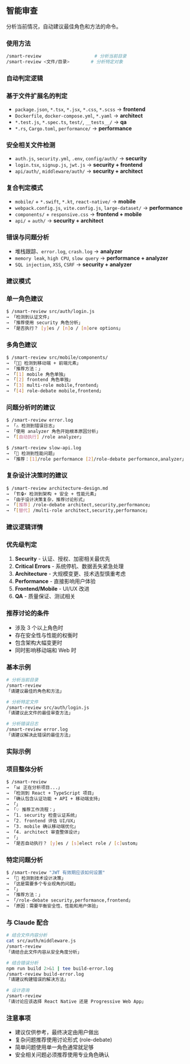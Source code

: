 ## 智能审查

分析当前情况，自动建议最佳角色和方法的命令。

### 使用方法

```bash
/smart-review                    # 分析当前目录
/smart-review <文件/目录>        # 分析特定对象
```

### 自动判定逻辑

### 基于文件扩展名的判定

- `package.json`, `*.tsx`, `*.jsx`, `*.css`, `*.scss` → **frontend**
- `Dockerfile`, `docker-compose.yml`, `*.yaml` → **architect**
- `*.test.js`, `*.spec.ts`, `test/`, `__tests__/` → **qa**
- `*.rs`, `Cargo.toml`, `performance/` → **performance**

### 安全相关文件检测

- `auth.js`, `security.yml`, `.env`, `config/auth/` → **security**
- `login.tsx`, `signup.js`, `jwt.js` → **security + frontend**
- `api/auth/`, `middleware/auth/` → **security + architect**

### 复合判定模式

- `mobile/` + `*.swift`, `*.kt`, `react-native/` → **mobile**
- `webpack.config.js`, `vite.config.js`, `large-dataset/` → **performance**
- `components/` + `responsive.css` → **frontend + mobile**
- `api/` + `auth/` → **security + architect**

### 错误与问题分析

- 堆栈跟踪、`error.log`, `crash.log` → **analyzer**
- `memory leak`, `high CPU`, `slow query` → **performance + analyzer**
- `SQL injection`, `XSS`, `CSRF` → **security + analyzer**

### 建议模式

### 单一角色建议

```bash
$ /smart-review src/auth/login.js
→ 「检测到认证文件」
→ 「推荐使用 security 角色分析」
→ 「是否执行？ [y]es / [n]o / [m]ore options」
```

### 多角色建议

```bash
$ /smart-review src/mobile/components/
→ 「📱🎨 检测到移动端 + 前端元素」
→ 「推荐方法：」
→ 「[1] mobile 角色单独」
→ 「[2] frontend 角色单独」
→ 「[3] multi-role mobile,frontend」
→ 「[4] role-debate mobile,frontend」
```

### 问题分析时的建议

```bash
$ /smart-review error.log
→ 「⚠️ 检测到错误日志」
→ 「使用 analyzer 角色开始根本原因分析」
→ 「[自动执行] /role analyzer」

$ /smart-review slow-api.log
→ 「🐌 检测到性能问题」
→ 「推荐：[1]/role performance [2]/role-debate performance,analyzer」
```

### 复杂设计决策时的建议

```bash
$ /smart-review architecture-design.md
→ 「🏗️🔒⚡ 检测到架构 + 安全 + 性能元素」
→ 「由于设计决策复杂，推荐讨论形式」
→ 「[推荐] /role-debate architect,security,performance」
→ 「[替代] /multi-role architect,security,performance」
```

### 建议逻辑详情

### 优先级判定

1. **Security** - 认证、授权、加密相关最优先
2. **Critical Errors** - 系统停机、数据丢失紧急处理
3. **Architecture** - 大规模变更、技术选型慎重考虑
4. **Performance** - 直接影响用户体验
5. **Frontend/Mobile** - UI/UX 改进
6. **QA** - 质量保证、测试相关

### 推荐讨论的条件

- 涉及 3 个以上角色时
- 存在安全性与性能的权衡时
- 包含架构大幅变更时
- 同时影响移动端和 Web 时

### 基本示例

```bash
# 分析当前目录
/smart-review
「请建议最佳的角色和方法」

# 分析特定文件
/smart-review src/auth/login.js
「请建议此文件的最佳审查方法」

# 分析错误日志
/smart-review error.log
「请建议解决此错误的最佳方法」
```

### 实际示例

### 项目整体分析

```bash
$ /smart-review
→ 「📊 正在分析项目...」
→ 「检测到 React + TypeScript 项目」
→ 「确认包含认证功能 + API + 移动端支持」
→ 「」
→ 「💡 推荐工作流程：」
→ 「1. security 检查认证系统」
→ 「2. frontend 评估 UI/UX」
→ 「3. mobile 确认移动端优化」
→ 「4. architect 审查整体设计」
→ 「」
→ 「是否自动执行？ [y]es / [s]elect role / [c]ustom」
```

### 特定问题分析

```bash
$ /smart-review "JWT 有效期应该如何设置"
→ 「🤔 检测到技术设计决策」
→ 「这是需要多个专业视角的问题」
→ 「」
→ 「推荐方法：」
→ 「/role-debate security,performance,frontend」
→ 「原因：需要平衡安全性、性能和用户体验」
```

### 与 Claude 配合

```bash
# 结合文件内容分析
cat src/auth/middleware.js
/smart-review
「请结合此文件内容从安全角度分析」

# 结合错误分析
npm run build 2>&1 | tee build-error.log
/smart-review build-error.log
「请建议构建错误的解决方法」

# 设计咨询
/smart-review
「请讨论应该选择 React Native 还是 Progressive Web App」
```

### 注意事项

- 建议仅供参考，最终决定由用户做出
- 复杂问题推荐使用讨论形式 (role-debate)
- 简单问题使用单一角色通常就足够
- 安全相关问题必须推荐使用专业角色确认
